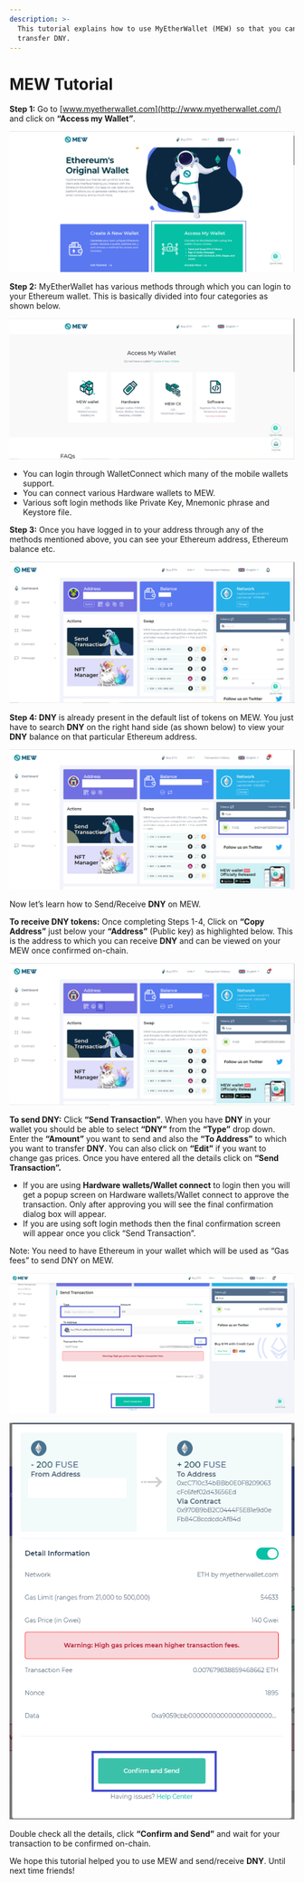 ```yaml
---
description: >-
  This tutorial explains how to use MyEtherWallet (MEW) so that you can view and
  transfer DNY.
---
```


# MEW Tutorial

**Step 1:** Go to [www.myetherwallet.com](http://www.myetherwallet.com/) and click on **“Access my Wallet”**.

![](../.gitbook/assets/2%20%283%29.png)

**Step 2:** MyEtherWallet has various methods through which you can login to your Ethereum wallet. This is basically divided into four categories as shown below.

![](../.gitbook/assets/1%20%282%29.png)

* You can login through WalletConnect which many of the mobile wallets support.
* You can connect various Hardware wallets to MEW.
* Various soft login methods like Private Key, Mnemonic phrase and Keystore file.

**Step 3:** Once you have logged in to your address through any of the methods mentioned above, you can see your Ethereum address, Ethereum balance etc.

![](../.gitbook/assets/6%20%283%29.png)

**Step 4: DNY** is already present in the default list of tokens on MEW. You just have to search **DNY** on the right hand side \(as shown below\) to view your **DNY** balance on that particular Ethereum address.

![](../.gitbook/assets/7%20%282%29.png)

Now let’s learn how to Send/Receive **DNY** on MEW.

**To receive DNY tokens:** Once completing Steps 1-4, Click on **“Copy Address”** just below your **“Address”** \(Public key\) as highlighted below. This is the address to which you can receive **DNY** and can be viewed on your MEW once confirmed on-chain.

![](../.gitbook/assets/8.png)

**To send DNY:** Click **“Send Transaction”**. When you have **DNY** in your wallet you should be able to select **“DNY”** from the **“Type”** drop down. Enter the **“Amount”** you want to send and also the **“To Address”** to which you want to transfer **DNY**. You can also click on **“Edit”** if you want to change gas prices. Once you have entered all the details click on **“Send Transaction”.**

* If you are using **Hardware wallets/Wallet connect** to login then you will get a popup screen on Hardware wallets/Wallet connect to approve the transaction. Only after approving you will see the final confirmation dialog box will appear.
*  If you are using soft login methods then the final confirmation screen will appear once you click “Send Transaction”.

Note: You need to have Ethereum in your wallet which will be used as “Gas fees” to send DNY on MEW.

![](../.gitbook/assets/9%20%282%29.png)

![](../.gitbook/assets/10%20%281%29.png)

Double check all the details, click **“Confirm and Send”** and wait for your transaction to be confirmed on-chain.

We hope this tutorial helped you to use MEW and send/receive **DNY**. Until next time friends!

